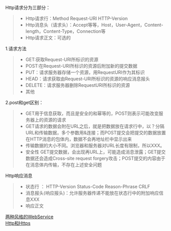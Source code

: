 Http请求分为三部分：
>* Http请求行：Method  Request-URI HTTP-Version 
>* Http消息头（请求头）：Accept等等，Host，User-Agent，Content-length，Content-Type，Connection等
>* Http请求正文：可选的

1.请求方法
>* GET:获取Request-URI所标识的资源
>* POST:在Request-URI所标识的资源后附加新的提交数据
>* PUT：请求服务器存储一个资源，用RequestURI作为其标识
>* HEAD：请求获取由Request-URI所标识的资源的响应消息报头
>* DELETE：请求服务器删除RequestURI所标识的资源
>* 其他

2.post和get区别：
>* GET用于信息获取，而且是安全的和幂等的，POST则表示可能改变服务器上的资源的请求
>* GET请求的数据会附在URL之后，就是把数据放在请求行中，以？分隔URL和传输数据，多个参数用&连接；而POST提交会把提交的数据放置在HTTP消息的包体内，数据不会再地址栏中显示出来
>* 传输数据的大小不同。浏览器和服务器对URL长度有限制，所以XXX。
>* 安全性 GET提交数据，会出现再URL上，可能造成消息泄露；GET提交数据还会造成Cross-site request forgery攻击；POST提交的内容由于在消息体内传输，不存在上述安全问题

Http响应消息
>* 状态行 ： HTTP-Version Status-Code Reason-Phrase CRLF
>* 消息报头(响应报头)：允许服务器传递不能放在状态行中的附加响应信息XXX
>* 响应正文

[两种风格的WebService](https://blog.csdn.net/fly_zxy/article/details/78885685)   
[Http和Https](https://juejin.im/entry/58d7635e5c497d0057fae036)